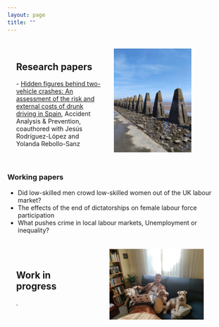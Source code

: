 ```yaml
---
layout: page
title: ""
---
```


<div style="display: flex; align-items: center;">
  <div style="flex: 1; padding: 20px;">
    <h2>Research papers</h2>
    <p>- <a href="https://www.sciencedirect.com/science/article/pii/S0001457519302726">Hidden figures behind two-vehicle crashes: An assessment of the risk and external costs of drunk driving in Spain</a>, Accident Analysis & Prevention, coauthored with Jesús Rodríguez-López and Yolanda Rebollo-Sanz</p>
  </div>
  <div style= "max-width: 50%; padding: 10px;">
    <img src="/images/cramond.jpeg" alt="Cramond" width="70%" height="70%">
  </div>
</div>


### Working papers
- Did low-skilled men crowd low-skilled women out of the UK labour market?
- The effects of the end of dictatorships on female labour force participation
- What pushes crime in local labour markets, Unemployment or inequality?

<div style="display: flex; align-items: center;">
  <div style="flex: 1; padding: 20px;">
    <h2>Work in progress</h2>
    <p>.</p>
  </div>
  <div style= "max-width: 50%; padding: 20px;">
    <img src="/images/dogs.jpeg" alt="Doggies" width="85%" height="85%">
  </div>
</div>
